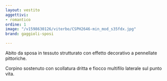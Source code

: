 ```yaml
---
layout: vestito
aggettivi:
- romantico
ordine: 1
image: "/v1598630126/viterbo/CSPH2646-min_mod_s35fdx.jpg"
brand: gaggioli-sposi

---
```

Abito da sposa in tessuto strutturato con effetto decorativo a pennellate pittoriche.

Corpino sostenuto con scollatura dritta e fiocco multifilo laterale sul punto vita.